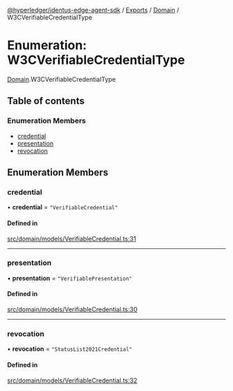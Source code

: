 [@hyperledger/identus-edge-agent-sdk](../README.md) / [Exports](../modules.md) / [Domain](../modules/Domain.md) / W3CVerifiableCredentialType

# Enumeration: W3CVerifiableCredentialType

[Domain](../modules/Domain.md).W3CVerifiableCredentialType

## Table of contents

### Enumeration Members

- [credential](Domain.W3CVerifiableCredentialType.md#credential)
- [presentation](Domain.W3CVerifiableCredentialType.md#presentation)
- [revocation](Domain.W3CVerifiableCredentialType.md#revocation)

## Enumeration Members

### credential

• **credential** = ``"VerifiableCredential"``

#### Defined in

[src/domain/models/VerifiableCredential.ts:31](https://github.com/hyperledger/identus-edge-agent-sdk-ts/blob/b1a74ed6fd4a9050ce3bb69d50435414a88a059a/src/domain/models/VerifiableCredential.ts#L31)

___

### presentation

• **presentation** = ``"VerifiablePresentation"``

#### Defined in

[src/domain/models/VerifiableCredential.ts:30](https://github.com/hyperledger/identus-edge-agent-sdk-ts/blob/b1a74ed6fd4a9050ce3bb69d50435414a88a059a/src/domain/models/VerifiableCredential.ts#L30)

___

### revocation

• **revocation** = ``"StatusList2021Credential"``

#### Defined in

[src/domain/models/VerifiableCredential.ts:32](https://github.com/hyperledger/identus-edge-agent-sdk-ts/blob/b1a74ed6fd4a9050ce3bb69d50435414a88a059a/src/domain/models/VerifiableCredential.ts#L32)
